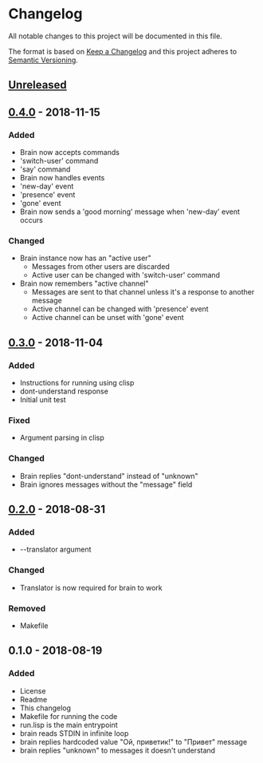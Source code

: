 # Changelog
All notable changes to this project will be documented in this file.

The format is based on [Keep a Changelog](http://keepachangelog.com/en/1.0.0/)
and this project adheres to [Semantic Versioning](http://semver.org/spec/v2.0.0.html).

## [Unreleased]

## [0.4.0] - 2018-11-15
### Added
- Brain now accepts commands
- 'switch-user' command
- 'say' command
- Brain now handles events
- 'new-day' event
- 'presence' event
- 'gone' event
- Brain now sends a 'good morning' message when 'new-day' event occurs

### Changed
- Brain instance now has an "active user"
  - Messages from other users are discarded
  - Active user can be changed with 'switch-user' command
- Brain now remembers "active channel"
  - Messages are sent to that channel unless it's a response to another message
  - Active channel can be changed with 'presence' event
  - Active channel can be unset with 'gone' event

## [0.3.0] - 2018-11-04
### Added
- Instructions for running using clisp
- dont-understand response
- Initial unit test

### Fixed
- Argument parsing in clisp

### Changed
- Brain replies "dont-understand" instead of "unknown"
- Brain ignores messages without the "message" field

## [0.2.0] - 2018-08-31
### Added
- --translator argument

### Changed
- Translator is now required for brain to work

### Removed
- Makefile

## 0.1.0 - 2018-08-19
### Added
- License
- Readme
- This changelog
- Makefile for running the code
- run.lisp is the main entrypoint
- brain reads STDIN in infinite loop
- brain replies hardcoded value "Ой, приветик!" to "Привет" message
- brain replies "unknown" to messages it doesn't understand

[Unreleased]: https://github.com/aragaer/pa_brain/compare/v0.4.0...HEAD
[0.4.0]: https://github.com/aragaer/pa_brain/compare/v0.3.0...v0.4.0
[0.3.0]: https://github.com/aragaer/pa_brain/compare/v0.2.0...v0.3.0
[0.2.0]: https://github.com/aragaer/pa_brain/compare/v0.1.0...v0.2.0
